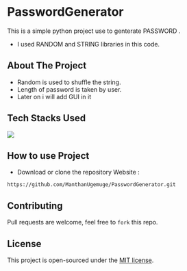 # PasswordGenerator
This is a simple python project use to genterate PASSWORD . 
- I used RANDOM and STRING libraries in this code. 

## About The Project
- Random is used to shuffle the string.
- Length of password is taken by user.
- Later on i will add GUI in it

## Tech Stacks Used
<!-- ![Python](https://img.shields.io/badge/Python-14354C?style=for-the-badge&logo=python&logoColor=white) -->
<a target="_blank" href="https://www.python.org/"><img src="https://img.shields.io/badge/Python-14354C?style=for-the-badge&logo=python&logoColor=white"></img></a>

## How to use Project


- Download or clone the repository Website : 

```
https://github.com/ManthanUgemuge/PasswordGenerator.git
```

## Contributing
Pull requests are welcome, feel free to ```fork``` this repo.

## License
This project is open-sourced under the [MIT license]().
